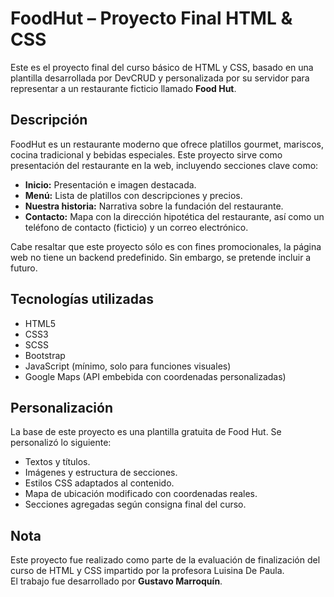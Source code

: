 # FoodHut – Proyecto Final HTML & CSS

Este es el proyecto final del curso básico de HTML y CSS, basado en una plantilla desarrollada por DevCRUD y personalizada por su servidor para representar a un restaurante ficticio llamado **Food Hut**.

## Descripción

FoodHut es un restaurante moderno que ofrece platillos gourmet, mariscos, cocina tradicional y bebidas especiales. Este proyecto sirve como presentación del restaurante en la web, incluyendo secciones clave como:

- **Inicio:** Presentación e imagen destacada.
- **Menú:** Lista de platillos con descripciones y precios.
- **Nuestra historia:** Narrativa sobre la fundación del restaurante.
- **Contacto:** Mapa con la dirección hipotética del restaurante, así como un teléfono de contacto (ficticio) y un correo electrónico.

Cabe resaltar que este proyecto sólo es con fines promocionales, la página web no tiene un backend predefinido. Sin embargo, se pretende incluir
a futuro.

## Tecnologías utilizadas

- HTML5
- CSS3
- SCSS
- Bootstrap
- JavaScript (mínimo, solo para funciones visuales)
- Google Maps (API embebida con coordenadas personalizadas)

## Personalización

La base de este proyecto es una plantilla gratuita de Food Hut. Se personalizó lo siguiente:

- Textos y títulos.
- Imágenes y estructura de secciones.
- Estilos CSS adaptados al contenido.
- Mapa de ubicación modificado con coordenadas reales.
- Secciones agregadas según consigna final del curso.

## Nota

Este proyecto fue realizado como parte de la evaluación de finalización del curso de HTML y CSS impartido por la profesora Luisina De Paula.  
El trabajo fue desarrollado por **Gustavo Marroquín**.


